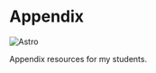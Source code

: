 # Appendix

![Astro](https://img.shields.io/badge/astro-%232C2052.svg?style=flat-square&logo=astro&logoColor=white)

Appendix resources for my students.
